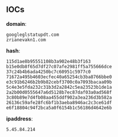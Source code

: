 
## IOCs

__domain__:

```text
googleglstatupdt.com
zrianevakn1.com
```
__hash__:

```text
115d1ae8b95551108b3a902e48b3f163
b15e0db8f65d7df27c07afe2981ff5a755666dce
37c24b4b6ada4250bc7c60951c5977c0
71672a495b4603ecfec40a65254cb3ba8766bbe0
e3c91b6246b2b9b82cebf3700c0a7093bacaa09b
5c4e3e5fda232c31b3d2a2842c5ea23523b1de1a
2a2b00d0555647a6d5128b7ec87daf03a0ad568f
3c80b89e7d4fb08aa455ddf902a3ea236d3b582a
26136c59afe28fc6bf1b3aeba8946ac2c3ce61df
e6f18804c94f2bca5a0f6154b1c56186d4642e6b
```
__ipaddress__:

```text
5.45.84.214
```